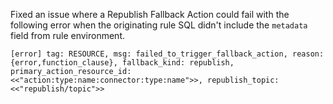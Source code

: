 Fixed an issue where a Republish Fallback Action could fail with the following error when the originating rule SQL didn't include the `metadata` field from rule environment.

```
[error] tag: RESOURCE, msg: failed_to_trigger_fallback_action, reason: {error,function_clause}, fallback_kind: republish, primary_action_resource_id: <<"action:type:name:connector:type:name">>, republish_topic: <<"republish/topic">>
```
